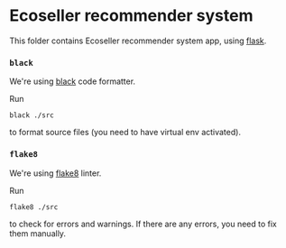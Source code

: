 # Ecoseller recommender system
This folder contains Ecoseller recommender system app, using [flask](https://flask.palletsprojects.com).

### `black`
We're using [black](https://black.readthedocs.io/en/stable/) code formatter.  

Run 
```shell
black ./src
```
to format source files (you need to have virtual env activated).

### `flake8`
We're using [flake8](https://flake8.pycqa.org/en/latest/) linter.

Run
```shell
flake8 ./src
```
to check for errors and warnings. If there are any errors, you need to fix them manually.
